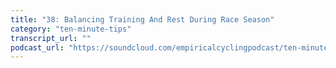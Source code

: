 ```yaml
---
title: "38: Balancing Training And Rest During Race Season"
category: "ten-minute-tips"
transcript_url: ""
podcast_url: "https://soundcloud.com/empiricalcyclingpodcast/ten-minute-tips-38-balancing-training-and-rest-during-race-season"
---
```

